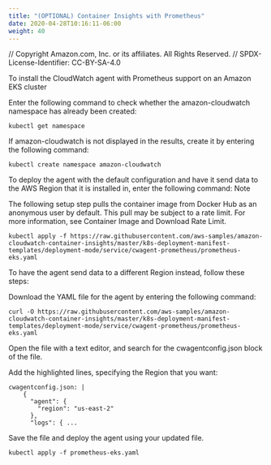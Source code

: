 ```yaml
---
title: "(OPTIONAL) Container Insights with Prometheus"
date: 2020-04-28T10:16:11-06:00
weight: 40 
---
```


// Copyright Amazon.com, Inc. or its affiliates. All Rights Reserved. 
// SPDX-License-Identifier: CC-BY-SA-4.0


To install the CloudWatch agent with Prometheus support on an Amazon EKS cluster

Enter the following command to check whether the amazon-cloudwatch namespace has already been created:

```
kubectl get namespace
```

If amazon-cloudwatch is not displayed in the results, create it by entering the following command:

````
kubectl create namespace amazon-cloudwatch
````

To deploy the agent with the default configuration and have it send data to the AWS Region that it is installed in, enter the following command:
Note

The following setup step pulls the container image from Docker Hub as an anonymous user by default. This pull may be subject to a rate limit. For more information, see Container Image and Download Rate Limit.

```
kubectl apply -f https://raw.githubusercontent.com/aws-samples/amazon-cloudwatch-container-insights/master/k8s-deployment-manifest-templates/deployment-mode/service/cwagent-prometheus/prometheus-eks.yaml
```
To have the agent send data to a different Region instead, follow these steps:

Download the YAML file for the agent by entering the following command:
```
curl -O https://raw.githubusercontent.com/aws-samples/amazon-cloudwatch-container-insights/master/k8s-deployment-manifest-templates/deployment-mode/service/cwagent-prometheus/prometheus-eks.yaml
```
Open the file with a text editor, and search for the cwagentconfig.json block of the file.

Add the highlighted lines, specifying the Region that you want:

```
cwagentconfig.json: |
    {
      "agent": {
        "region": "us-east-2"
      },
      "logs": { ...
```
Save the file and deploy the agent using your updated file.

```
kubectl apply -f prometheus-eks.yaml
```
